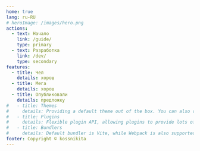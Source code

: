 ```yaml
---
home: true
lang: ru-RU
# heroImage: /images/hero.png
actions:
  - text: Начало
    link: /guide/
    type: primary
  - text: Разработка
    link: /dev/
    type: secondary
features:
  - title: Чел
    details: хорош
  - title: Мега
    details: хорош
  - title: Опубликовали
    details: предложку
#   - title: Themes
#     details: Providing a default theme out of the box. You can also choose a community theme or create your own one.
#   - title: Plugins
#     details: Flexible plugin API, allowing plugins to provide lots of plug-and-play features for your site. 
#   - title: Bundlers
#     details: Default bundler is Vite, while Webpack is also supported. Choose the one you like!
footer: Copyright © kossnikita
---
```

